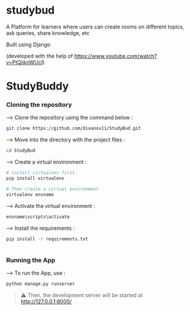 # studybud
A Platform for learners where users can create rooms on different topics, ask queries, share knowledge, etc

Built using Django

(developed with the help of https://www.youtube.com/watch?v=PtQiiknWUcI)

# StudyBuddy
</div>

### Cloning the repository

--> Clone the repository using the command below :
```bash
git clone https://github.com/divanov11/StudyBud.git

```

--> Move into the directory with the project files : 
```bash
cd StudyBud

```

--> Create a virtual environment :
```bash
# install virtualenv first
pip install virtualenv

# Then create a virtual environment
virtualenv envname

```

--> Activate the virtual environment :
```bash
envname\scripts\activate

```

--> Install the requirements :
```bash
pip install -r requirements.txt

```

#

### Running the App

--> To run the App, use :
```bash
python manage.py runserver

```

> ⚠ Then, the development server will be started at http://127.0.0.1:8000/
